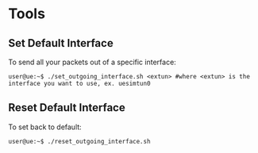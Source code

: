 # Tools

## Set Default Interface

To send all your packets out of a specific interface:
```console
user@ue:~$ ./set_outgoing_interface.sh <extun> #where <extun> is the interface you want to use, ex. uesimtun0
```

## Reset Default Interface

To set back to default:

```console
user@ue:~$ ./reset_outgoing_interface.sh
```

